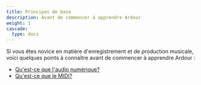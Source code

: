 ```yaml
---
title: Principes de base
description: Avant de commencer à apprendre Ardour
weight: 1
cascade:
  type: docs
---
```


Si vous êtes novice en matière d'enregistrement et de production musicale, voici quelques points à connaître avant de commencer à apprendre Ardour :

- [Qu'est-ce que l'audio numérique?](audio/)
- [Qu'est-ce que le MIDI?](midi/)
